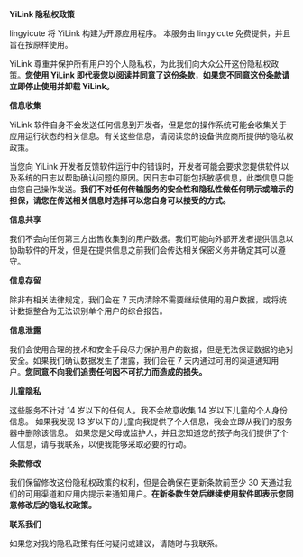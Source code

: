 **YiLink 隐私权政策**

lingyicute 将 YiLink 构建为开源应用程序。 本服务由 lingyicute 免费提供，并且旨在按原样使用。

YiLink 尊重并保护所有用户的个人隐私权，为此我们向大众公开这份隐私权政策。**您使用 YiLink 即代表您以阅读并同意了这份条款，如果您不同意这份条款请立即停止使用并卸载 YiLink。**

**信息收集**

YiLink 软件自身不会发送任何信息到开发者，但是您的操作系统可能会收集关于应用运行状态的相关信息。有关这些信息，请阅读您的设备供应商所提供的隐私权政策。

当您向 YiLink 开发者反馈软件运行中的错误时，开发者可能会要求您提供软件以及系统的日志以帮助确认问题的原因。因日志中可能包括敏感信息，此类信息只能由您自己操作发送。**我们不对任何传输服务的安全性和隐私性做任何明示或暗示的担保，请您在传送相关信息时选择可以您自身可以接受的方式。**

**信息共享**

我们不会向任何第三方出售收集到的用户数据。我们可能向外部开发者提供信息以协助软件的开发，但是在提供信息之前我们会传达相关保密义务并确定其可以遵守。

**信息存留**

除非有相关法律规定，我们会在 7 天内清除不需要继续使用的用户数据，或将统计数据整合为无法识别单个用户的综合报告。

**信息泄露**

我们会使用合理的技术和安全手段尽力保护用户的数据，但是无法保证数据的绝对安全。如果我们确认数据发生了泄露，我们会在 7 天内通过可用的渠道通知用户。**您同意不向我们追责任何因不可抗力而造成的损失。**

**儿童隐私**

这些服务不针对 14 岁以下的任何人。我不会故意收集 14 岁以下儿童的个人身份信息。 如果我发现 13 岁以下的儿童向我提供了个人信息，我会立即从我们的服务器中删除该信息。 如果您是父母或监护人，并且您知道您的孩子向我们提供了个人信息，请与我联系，以便我能够采取必要的行动。

**条款修改**

我们保留修改这份隐私权政策的权利，但是会确保在更新条款前至少 30 天通过我们的可用渠道和应用内提示来通知用户。**在新条款生效后继续使用软件即表示您同意修改后的隐私权政策。**

**联系我们**

如果您对我的隐私政策有任何疑问或建议，请随时与我联系。

